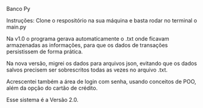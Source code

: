 Banco Py

Instruções:
Clone o respositório na sua máquina e basta rodar no terminal o main.py

Na v1.0 o programa gerava automaticamente o .txt onde ficavam armazenadas as informações, para que os dados de transações persistissem de forma prática.

Na nova versão, migrei os dados para arquivos json, evitando que os dados salvos precisem ser sobrescritos todas as vezes no arquivo .txt.

Acrescentei também a área de login com senha, usando conceitos de POO, além da opção do cartão de crédito.

Esse sistema é a Versão 2.0.
